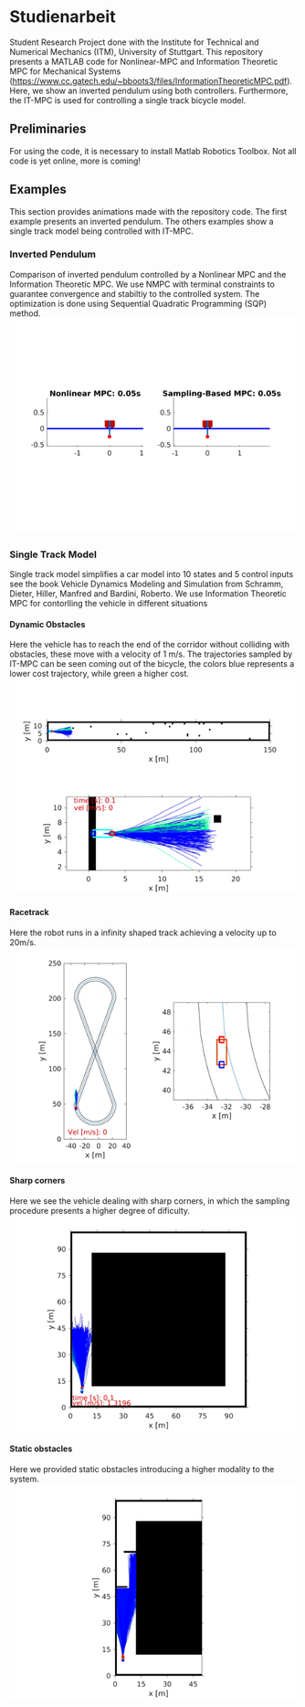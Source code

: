 # Studienarbeit
Student Research Project done with the Institute for Technical and Numerical Mechanics (ITM), University of Stuttgart. This repository presents a MATLAB code for Nonlinear-MPC and Information Theoretic MPC for Mechanical Systems (https://www.cc.gatech.edu/~bboots3/files/InformationTheoreticMPC.pdf).
Here, we show an inverted pendulum using both controllers. Furthermore, the IT-MPC is used for controlling a single track bicycle model.

## Preliminaries
For using the code, it is necessary to install Matlab Robotics Toolbox.
Not all code is yet online, more is coming!

## Examples
This section provides animations made with the repository code. The first example presents an inverted pendulum. The others examples show a single track model being controlled with IT-MPC.

### Inverted Pendulum
Comparison of inverted pendulum controlled by a Nonlinear MPC and the Information Theoretic MPC. We use NMPC with terminal constraints to guarantee convergence and stabiltiy to the controlled system. The optimization is done using Sequential Quadratic Programming (SQP) method. 
![](inverted_pendulum.gif)
### Single Track Model
Single track model simplifies a car model into 10 states and 5 control inputs see the book Vehicle Dynamics Modeling and Simulation from Schramm, Dieter, Hiller, Manfred and Bardini, Roberto. We use Information Theoretic MPC for contorlling the vehicle in different situations
#### Dynamic Obstacles
Here the vehicle has to reach the end of the corridor without colliding with obstacles, these move with a velocity of 1 m/s. The trajectories sampled by IT-MPC can be seen coming out of the bicycle, the colors blue represents a lower cost trajectory, while green a higher cost.
	![Dynamic Obstacles](dynamic_obstacles.gif "Dynamic Obstacles")
#### Racetrack
Here the robot runs in a infinity shaped track achieving a velocity up to 20m/s. 
	![Racetrack](eight_track.gif)
#### Sharp corners
Here we see the vehicle dealing with sharp corners, in which the sampling procedure presents a higher degree of dificulty.
	![Sharp corners](square_track.gif)
#### Static obstacles
Here we provided static obstacles introducing a higher modality to the system.
	![Static obstacles](static_obstacles.gif)


